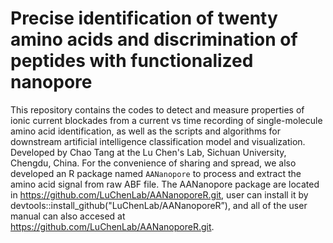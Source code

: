 # Precise identification of twenty amino acids and discrimination of peptides with functionalized nanopore
This repository contains the codes to detect and measure properties of ionic current blockades from a current vs time recording of single-molecule amino acid identification, as well as the scripts and algorithms for downstream artificial intelligence classification model and visualization. Developed by Chao Tang at the Lu Chen's Lab, Sichuan University, Chengdu, China.
For the convenience of sharing and spread, we also developed an R package named `AANanopore` to process and extract the amino acid signal from raw ABF file.  The AANanopore package are located in https://github.com/LuChenLab/AANanoporeR.git, user can install it by devtools::install_github("LuChenLab/AANanoporeR”), and all of the user manual can also accesed at https://github.com/LuChenLab/AANanoporeR.git.
